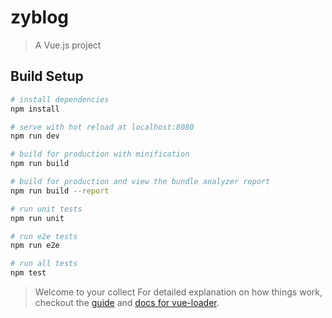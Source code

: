 # zyblog

> A Vue.js project

## Build Setup

``` bash
# install dependencies
npm install

# serve with hot reload at localhost:8080
npm run dev

# build for production with minification
npm run build

# build for production and view the bundle analyzer report
npm run build --report

# run unit tests
npm run unit

# run e2e tests
npm run e2e

# run all tests
npm test
```
> Welcome to your collect
For detailed explanation on how things work, checkout the [guide](http://vuejs-templates.github.io/webpack/) and [docs for vue-loader](http://vuejs.github.io/vue-loader).

